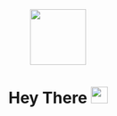 <div id="header" align="center">
  <img src="https://media.giphy.com/media/v1.Y2lkPTc5MGI3NjExeHdzY3dia3hwZHRsZ3dnY3FoeHN2bjYyeTgyNTFpNnNmaGpwdmF2bCZlcD12MV9pbnRlcm5hbF9naWZfYnlfaWQmY3Q9Zw/LaVp0AyqR5bGsC5Cbm/giphy.gif" width="100"/>
</div>

<h1 align="center">
  Hey There
  <img src="https://media.giphy.com/media/hvRJCLFzcasrR4ia7z/giphy.gif" width="30px"/>
</h1>

